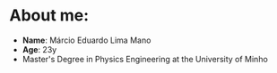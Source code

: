 # About me:

* **Name**: Márcio Eduardo Lima Mano
* **Age**: 23y
* Master's Degree in Physics Engineering at the University of Minho 
